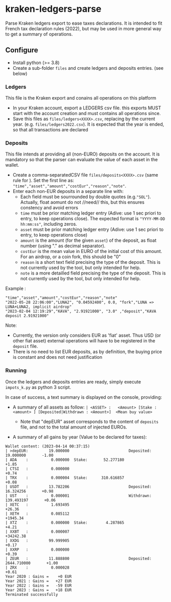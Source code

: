 # kraken-ledgers-parse
Parse Kraken ledgers export to ease taxes declarations.
It is intended to fit French tax declaration rules (2022), but may be used in more general way to get a summary of operations.

## Configure
- Install python (>= 3.8)
- Create a sub-folder `files` and create ledgers and deposits entries. (see below)

### Ledgers
This file is the Kraken export and conains all operations on this platform
- In your Kraken account, export a LEDGERS csv file. this exports MUST start with the account creation and must contains all operations since.
- Save this files as `files/ledgers<XXXX>.csv`, replacing <XXXX> by the current year. (e.g. `files/ledgers2022.csv`). It is expected that the year is ended, so that all transactions are declared

### Deposits
This file intends at providing all (non-EURO) deposits on the account. It is mandatory so that the parser can evaluate the value of each asset in the wallet.
- Create a comma-separatedCSV file `files/deposits<XXXX>.csv` (same rule for <XXXX>). Set the first line as:
```"time","asset","amount","costEur","reason","note"```.
- Enter each non-EUR deposits in a separate line with:
  - Each field must be sourrounded by double quotes (e.g.`"SOL"`). Actually, float aomunt do not //need// this, but this ensures constency and avoid errors
  - `time` must be prior matching ledger entry (Adive: use 1 sec priori to entry, to keep operations close). The expected format is `"YYYY-MM-DD hh:mm:ss"`, including zeros.
  - `asset` must be prior matching ledger entry (Adive: use 1 sec priori to entry, to keep operations close)
  - `amount` is the amount (for the given `asset`) of the deposit, as float number (using "." as decimal separator).
  - `costEur` is the mean value in EURO of the initial cost of this amount. For an airdrop, or a coin fork, this should be "0" 
  - `reason` is a short text field precising the type of the deposit. This is not currently used by the tool, but only intended for help.
  - `note` is a more detailled field precising the type of the deposit. This is not currently used by the tool, but only intended for help.

Example :
```
"time","asset","amount","costEur","reason","note"
"2022-05-28 22:06:00","LUNA2", "0.04592400", 0.0, "fork","LUNA => LUNA+LUNA2, implicit airdrop"
"2023-02-04 12:19:29","KAVA", "2.91921000", "3.0" ,"deposit","KAVA deposit 2.91921000"
```
Note:
- Currently, the version only considers EUR as 'fiat' asset. Thus USD (or other fiat asset) external operations will have to be registered in the `deposit` file.
- There is no need to list EUR deposits, as by definition, the buying price is constant and does not need justification

### Running
Once the ledgers and deposits entries are ready, simply execute `impots_k.py` as python 3 script.

In case of success, a text summary is displayed on the console, providing:
- A summary of all assets as follow:
`| <ASSET> :   <Amount> [Stake :<amount> ] [Deposited|Withdrawn : <Amount>]  <Mean buy value> `
  - Note that "depEUR" asset corresponds to the content of `deposits` file, and not to the total amount of injected EUROs. 

- A summary of all gains by year (Value to be declared for taxes):

```
Wallet content: (2023-04-14 00:37:15)
| >depEUR:         19.000000                          Deposited:       19.000000       -1.00
| ADA    :          0.000000  Stake:       52.277180                                   +1.85
| CTSI   :          0.000000                                                           +0.74
| TRX    :          0.000004  Stake:      310.616857                                   +0.08
| USDT   :         13.782206                          Deposited:       16.324256       +0.98
| UST    :          0.000001                          Withdrawn:      139.493197       +0.06
| XETC   :          1.693495                                                          +26.36
| XETH   :          0.085112                                                        +1945.34
| XTZ    :          0.000000  Stake:        4.287865                                   +4.21
| XXBT   :          0.000007                                                       +34242.38
| XXDG   :         99.999905                                                           +0.17
| XXRP   :          0.000000                                                           +0.39
| ZEUR   :         11.888800                          Deposited:     2644.710000       +1.00
| ZRX    :          0.000028                                                           +0.61
Year 2020 : Gains =    +0 EUR
Year 2021 : Gains =   +27 EUR
Year 2022 : Gains =   -59 EUR
Year 2023 : Gains =   +18 EUR
Terminated successfully

```

